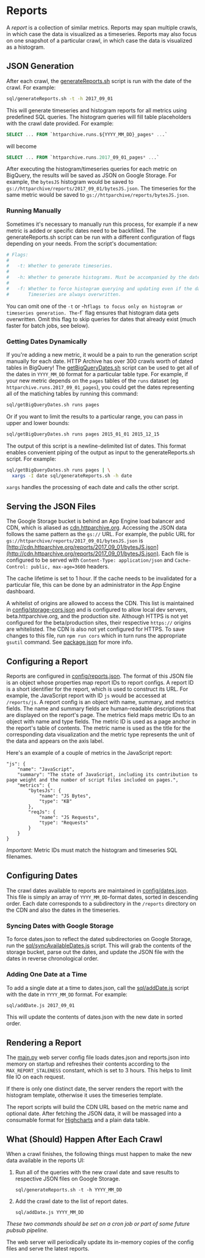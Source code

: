 # Reports

A _report_ is a collection of similar metrics. Reports may span multiple crawls, in which case the data is visualized as a timeseries. Reports may also focus on one snapshot of a particular crawl, in which case the data is visualized as a histogram.

## JSON Generation

After each crawl, the [generateReports.sh](../sql/generateReports.sh) script is run with the date of the crawl. For example:

```sh
sql/generateReports.sh -t -h 2017_09_01
```

This will generate timeseries and histogram reports for all metrics using predefined SQL queries. The histogram queries will fill table placeholders with the crawl date provided. For example:

```sql
SELECT ... FROM `httparchive.runs.${YYYY_MM_DD}_pages* ...`
```

will become

```sql
SELECT ... FROM `httparchive.runs.2017_09_01_pages* ...`
```

After executing the histogram/timeseries queries for each metric on BigQuery, the results will be saved as JSON on Google Storage. For example, the `bytesJS` histogram would be saved to `gs://httparchive/reports/2017_09_01/bytesJS.json`. The timeseries for the same metric would be saved to `gs://httparchive/reports/bytesJS.json`.

### Running Manually

Sometimes it's necessary to manually run this process, for example if a new metric is added or specific dates need to be backfilled. The generateReports.sh script can be run with a different configuration of flags depending on your needs. From the script's documentation:

```sh
# Flags:
#
#   -t: Whether to generate timeseries.
#
#   -h: Whether to generate histograms. Must be accompanied by the date to query.
#
#   -f: Whether to force histogram querying and updating even if the data exists.
#       Timeseries are always overwritten.
```

You can omit one of the `-t` or -h` flags to focus only on histogram or timeseries generation. The `-f` flag ensures that histogram data gets overwritten. Omit this flag to skip queries for dates that already exist (much faster for batch jobs, see below).

### Getting Dates Dynamically

If you're adding a new metric, it would be a pain to run the generation script manually for each date. HTTP Archive has over 300 crawls worth of dated tables in BigQuery! The [getBigQueryDates.sh](../sql/getBigQueryDates.sh) script can be used to get all of the dates in `YYYY_MM_DD` format for a particular table type. For example, if your new metric depends on the `pages` tables of the `runs` dataset (eg `httparchive.runs.2017_09_01_pages`), you could get the dates representing all of the matiching tables by running this command:

```sh
sql/getBigQueryDates.sh runs pages
```

Or if you want to limit the results to a particular range, you can pass in upper and lower bounds:

```sh
sql/getBigQueryDates.sh runs pages 2015_01_01 2015_12_15
```

The output of this script is a newline-delimited list of dates. This format enables convenient piping of the output as input to the generateReports.sh script. For example:

```sh
sql/getBigQueryDates.sh runs pages | \
  xargs -I date sql/generateReports.sh -h date
```

`xargs` handles the processing of each date and calls the other script.

## Serving the JSON Files

The Google Storage bucket is behind an App Engine load balancer and CDN, which is aliased as [cdn.httparchive.org](cdn.httparchive.org). Accessing the JSON data follows the same pattern as the `gs://` URL. For example, the public URL for `gs://httparchive/reports/2017_09_01/bytesJS.json` is [http://cdn.httparchive.org/reports/2017_09_01/bytesJS.json](http://cdn.httparchive.org/reports/2017_09_01/bytesJS.json). Each file is configured to be served with `Content-Type: application/json` and `Cache-Control: public, max-age=3600` headers.

The cache lifetime is set to 1 hour. If the cache needs to be invalidated for a particular file, this can be done by an administrator in the App Engine dashboard.

A whitelist of origins are allowed to access the CDN. This list is maintained in [config/storage-cors.json](../config/storage-cors.json) and is configured to allow local dev servers, beta.httparchive.org, and the production site. Although HTTPS is not yet configured for the beta/production sites, their respective `https://` origins are whitelisted. The CDN is also not yet configured for HTTPS. To save changes to this file, run `npm run cors` which in turn runs the appropriate `gsutil` command. See [package.json](../package.json) for more info.

## Configuring a Report

Reports are configured in [config/reports.json](../config/reports.json). The format of this JSON file is an object whose properties map report IDs to report configs. A report ID is a short identifier for the report, which is used to construct its URL. For example, the JavaScript report with ID `js` would be accessed at `/reports/js`.  A report config is an object with name, summary, and metrics fields. The name and summary fields are human-readable descriptions that are displayed on the report's page. The metrics field maps metric IDs to an object with name and type fields. The metric ID is used as a page anchor in the report's table of contents. The metric name is used as the title for the corresponding data visualization and the metric type represents the unit of the data and appears on the axis label.

Here's an example of a couple of metrics in the JavaScript report:

```
"js": {
	"name": "JavaScript",
	"summary": "The state of JavaScript, including its contribution to page weight and the number of script files included on pages.",
	"metrics": {
		"bytesJs": {
			"name": "JS Bytes",
			"type": "KB"
		},
		"reqJs": {
			"name": "JS Requests",
			"type": "Requests"
		}
	}
}
```

*Important:* Metric IDs must match the histogram and timeseries SQL filenames.

## Configuring Dates

The crawl dates available to reports are maintained in [config/dates.json](../config/dates.json). This file is simply an array of `YYYY_MM_DD`-format dates, sorted in descending order. Each date corresponds to a subdirectory in the `/reports` directory on the CDN and also the dates in the timeseries.

### Syncing Dates with Google Storage

To force dates.json to reflect the dated subdirectories on Google Storage, run the [sql/syncAvailableDates.js](../sql/syncAvailableDates.js) script. This will grab the contents of the storage bucket, parse out the dates, and update the JSON file with the dates in reverse chronological order.

### Adding One Date at a Time

To add a single date at a time to dates.json, call the [sql/addDate.js](../sql/addDate.js) script with the date in `YYYY_MM_DD` format. For example:

```sh
sql/addDate.js 2017_09_01
```

This will update the contents of dates.json with the new date in sorted order.

## Rendering a Report

The [main.py](../main.py) web server config file loads dates.json and reports.json into memory on startup and refreshes their contents according to the `MAX_REPORT_STALENESS` constant, which is set to 3 hours. This helps to limit file IO on each request.

If there is only one distinct date, the server renders the report with the histogram template, otherwise it uses the timeseries template.

The report scripts will build the CDN URL based on the metric name and optional date. After fetching the JSON data, it will be massaged into a consumable format for [Highcharts](https://www.highcharts.com/) and a plain data table.

## What (Should) Happen After Each Crawl

When a crawl finishes, the following things must happen to make the new data available in the reports UI:

1. Run all of the queries with the new crawl date and save results to respective JSON files on Google Storage.

	`sql/generateReports.sh -t -h YYYY_MM_DD`

2. Add the crawl date to the list of report dates.

	`sql/addDate.js YYYY_MM_DD`

_These two commands should be set on a cron job or part of some future pubsub pipeline._

The web server will periodically update its in-memory copies of the config files and serve the latest reports.
